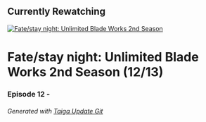 ﻿
## Currently Rewatching

[![Fate/stay night: Unlimited Blade Works 2nd Season](https://s4.anilist.co/file/anilistcdn/media/anime/cover/medium/b20792-lKfQMBo8qUaX.png)](https://anilist.co/anime/20792)

# Fate/stay night: Unlimited Blade Works 2nd Season (12/13)

### Episode 12 - 

###### *Generated with [Taiga Update Git](https://github.com/nike4613/taiga-update-git)*